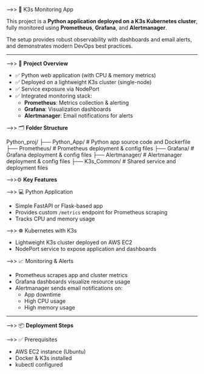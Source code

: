 -->> 🚀 K3s Monitoring App

This project is a **Python application deployed on a K3s Kubernetes cluster**, fully monitored using **Prometheus**, **Grafana**, and **Alertmanager**.  

The setup provides robust observability with dashboards and email alerts, and demonstrates modern DevOps best practices.

---

-->> 📄 **Project Overview**

- ✅ Python web application (with CPU & memory metrics)
- ✅ Deployed on a lightweight K3s cluster (single-node)
- ✅ Service exposure via NodePort
- ✅ Integrated monitoring stack:
  - **Prometheus**: Metrics collection & alerting
  - **Grafana**: Visualization dashboards
  - **Alertmanager**: Email notifications for alerts


-->> 🗂️ **Folder Structure**

Python_proj/
├── Python_App/ # Python app source code and Dockerfile
├── Prometheus/ # Prometheus deployment & config files
├── Grafana/ # Grafana deployment & config files
├── Alertmanager/ # Alertmanager deployment & config files
├── K3s_Common/ # Shared service and deployment files

 -->>⚙️ **Key Features**

-->> 💻 Python Application

- Simple FastAPI or Flask-based app
- Provides custom `/metrics` endpoint for Prometheus scraping
- Tracks CPU and memory usage

-->> ☸️ Kubernetes with K3s

- Lightweight K3s cluster deployed on AWS EC2
- NodePort service to expose application and dashboards

-->> 📈 Monitoring & Alerts

- Prometheus scrapes app and cluster metrics
- Grafana dashboards visualize resource usage
- Alertmanager sends email notifications on:
  - App downtime
  - High CPU usage
  - High memory usage

---

-->> 📦 **Deployment Steps**

-->> ✅ Prerequisites

- AWS EC2 instance (Ubuntu)
- Docker & K3s installed
- kubectl configured

